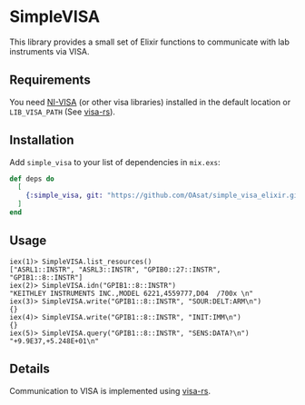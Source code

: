 # SimpleVISA

This library provides a small set of Elixir functions to communicate with lab instruments via VISA.

## Requirements
You need [NI-VISA](https://www.ni.com/en-us/support/downloads/drivers/download.ni-visa.html#460225) (or other visa libraries) installed in the default location or `LIB_VISA_PATH` (See [visa-rs](https://github.com/TsuITOAR/visa-rs)).

## Installation

Add `simple_visa` to your list of dependencies in `mix.exs`:

```elixir
def deps do
  [
    {:simple_visa, git: "https://github.com/OAsat/simple_visa_elixir.git"}
  ]
end
```

## Usage
```
iex(1)> SimpleVISA.list_resources()
["ASRL1::INSTR", "ASRL3::INSTR", "GPIB0::27::INSTR", "GPIB1::8::INSTR"]
iex(2)> SimpleVISA.idn("GPIB1::8::INSTR")
"KEITHLEY INSTRUMENTS INC.,MODEL 6221,4559777,D04  /700x \n"
iex(3)> SimpleVISA.write("GPIB1::8::INSTR", "SOUR:DELT:ARM\n")
{}
iex(4)> SimpleVISA.write("GPIB1::8::INSTR", "INIT:IMM\n")
{}
iex(5)> SimpleVISA.query("GPIB1::8::INSTR", "SENS:DATA?\n")
"+9.9E37,+5.248E+01\n"
```

## Details
Communication to VISA is implemented using [visa-rs](https://github.com/TsuITOAR/visa-rs).